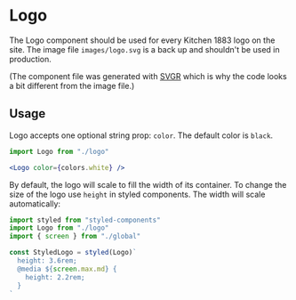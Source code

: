 # Logo

The Logo component should be used for every Kitchen 1883 logo on the site. The image file `images/logo.svg` is a back up and shouldn't be used in production.

(The component file was generated with [SVGR](https://www.smooth-code.com/open-source/svgr/playground/) which is why the code looks a bit different from the image file.)

## Usage

Logo accepts one optional string prop: `color`. The default color is `black`.

```jsx
import Logo from "./logo"

<Logo color={colors.white} />
```

By default, the logo will scale to fill the width of its container. To change the size of the logo use `height` in styled components. The width will scale automatically:

```jsx
import styled from "styled-components"
import Logo from "./logo"
import { screen } from "./global"

const StyledLogo = styled(Logo)`
  height: 3.6rem;
  @media ${screen.max.md} {
    height: 2.2rem;
  }
`
```
